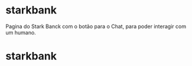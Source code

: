 # starkbank

Pagina do Stark Banck com o botão para o Chat, para poder interagir com um humano.

# starkbank
